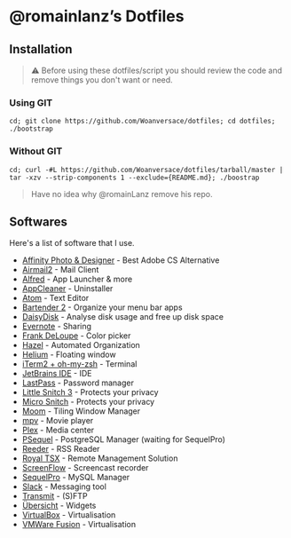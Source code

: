 # @romainlanz’s Dotfiles

## Installation

> :warning: Before using these dotfiles/script you should review the code and remove things you don't want or need.

### Using GIT

```shell
cd; git clone https://github.com/Woanversace/dotfiles; cd dotfiles; ./bootstrap
```

### Without GIT

```shell
cd; curl -#L https://github.com/Woanversace/dotfiles/tarball/master | tar -xzv --strip-components 1 --exclude={README.md}; ./boostrap
```
> Have no idea why @romainLanz remove his repo.
## Softwares

Here's a list of software that I use.

* [Affinity Photo & Designer](https://affinity.serif.com/) - Best Adobe CS Alternative
* [Airmail2](http://airmailapp.com/) - Mail Client
* [Alfred](https://www.alfredapp.com/) - App Launcher & more
* [AppCleaner](https://freemacsoft.net/appcleaner/) - Uninstaller
* [Atom](https://atom.io/) - Text Editor
* [Bartender 2](https://www.macbartender.com/) - Organize your menu bar apps
* [DaisyDisk](https://daisydiskapp.com/) - Analyse disk usage and free up disk space
* [Evernote](https://evernote.com) - Sharing
* [Frank DeLoupe](http://www.jumpzero.com/frank/) - Color picker
* [Hazel](https://www.noodlesoft.com/hazel.php) - Automated Organization
* [Helium](http://jadengeller.github.io/Helium/) - Floating window
* [iTerm2 + oh-my-zsh](https://www.iterm2.com/) - Terminal
* [JetBrains IDE](https://www.jetbrains.com/products.html) - IDE
* [LastPass](https://lastpass.com/) - Password manager
* [Little Snitch 3](https://www.obdev.at/products/littlesnitch/index.html) - Protects your privacy
* [Micro Snitch](https://www.obdev.at/products/microsnitch/index.html) - Protects your privacy
* [Moom](https://manytricks.com/moom/) - Tiling Window Manager
* [mpv](https://mpv.io/) - Movie player
* [Plex](http://plex.tv/) - Media center
* [PSequel](http://www.psequel.com/) - PostgreSQL Manager (waiting for SequelPro)
* [Reeder](http://reederapp.com/mac/) - RSS Reader
* [Royal TSX](http://www.royalapplications.com/ts/osx/features) - Remote Management Solution
* [ScreenFlow](http://www.telestream.net/screenflow/overview.htm) - Screencast recorder
* [SequelPro](http://www.sequelpro.com/) - MySQL Manager
* [Slack](https://slack.com/) - Messaging tool
* [Transmit](https://panic.com/transmit/) - (S)FTP
* [Übersicht](http://tracesof.net/uebersicht/) - Widgets
* [VirtualBox](https://www.virtualbox.org/) - Virtualisation
* [VMWare Fusion](https://www.vmware.com/products/fusion) - Virtualisation
